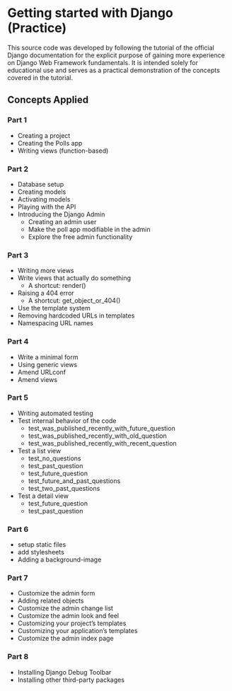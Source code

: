 # Getting started with Django (Practice)
This source code was developed by following the tutorial of the official Django documentation for the explicit purpose of gaining more experience on Django Web Framework fundamentals. It is intended solely for educational use and serves as a practical demonstration of the concepts covered in the tutorial.

## Concepts Applied

### Part 1
- Creating a project
- Creating the Polls app
- Writing views (function-based)
  
### Part 2
- Database setup
- Creating models
- Activating models
- Playing with the API
- Introducing the Django Admin
    - Creating an admin user
    - Make the poll app modifiable in the admin
    - Explore the free admin functionality

### Part 3
- Writing more views
- Write views that actually do something
    - A shortcut: render()
- Raising a 404 error
    - A shortcut: get_object_or_404()
- Use the template system
- Removing hardcoded URLs in templates
- Namespacing URL names

### Part 4
- Write a minimal form
- Using generic views
- Amend URLconf
- Amend views

### Part 5
- Writing automated testing
- Test internal behavior of the code
    - test_was_published_recently_with_future_question
    - test_was_published_recently_with_old_question
    - test_was_published_recently_with_recent_question
- Test a list view
    - test_no_questions
    - test_past_question
    - test_future_question
    - test_future_and_past_questions
    - test_two_past_questions
- Test a detail view
    - test_future_question
    - test_past_question

### Part 6
- setup static files
- add stylesheets
- Adding a background-image

### Part 7
- Customize the admin form
- Adding related objects
- Customize the admin change list
- Customize the admin look and feel
- Customizing your project’s templates
- Customizing your application’s templates
- Customize the admin index page

### Part 8
- Installing Django Debug Toolbar
- Installing other third-party packages

